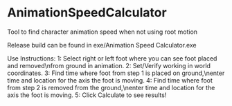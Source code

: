 # AnimationSpeedCalculator
Tool to find character animation speed when not using root motion

Release build can be found in exe/Animation Speed Calculator.exe

Use Instructions:
1: Select right or left foot where you can see foot placed and removed\nfrom ground in animation.
2: Set/Verify working in world coordinates.
3: Find time where foot from step 1 is placed on ground,\nenter time and location for the axis the foot is moving.
4: Find time where foot from step 2 is removed from the ground,\nenter time and location for the axis the foot is moving.
5: Click Calculate to see results!


